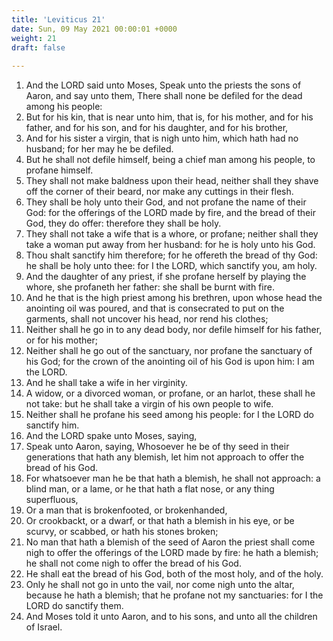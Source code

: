 ```yaml
---
title: 'Leviticus 21'
date: Sun, 09 May 2021 00:00:01 +0000
weight: 21
draft: false
  
---
```


1. And the LORD said unto Moses, Speak unto the priests the sons of Aaron, and say unto them, There shall none be defiled for the dead among his people:
2. But for his kin, that is near unto him, that is, for his mother, and for his father, and for his son, and for his daughter, and for his brother,
3. And for his sister a virgin, that is nigh unto him, which hath had no husband; for her may he be defiled.
4. But he shall not defile himself, being a chief man among his people, to profane himself.
5. They shall not make baldness upon their head, neither shall they shave off the corner of their beard, nor make any cuttings in their flesh.
6. They shall be holy unto their God, and not profane the name of their God: for the offerings of the LORD made by fire, and the bread of their God, they do offer: therefore they shall be holy.
7. They shall not take a wife that is a whore, or profane; neither shall they take a woman put away from her husband: for he is holy unto his God.
8. Thou shalt sanctify him therefore; for he offereth the bread of thy God: he shall be holy unto thee: for I the LORD, which sanctify you, am holy.
9. And the daughter of any priest, if she profane herself by playing the whore, she profaneth her father: she shall be burnt with fire.
10. And he that is the high priest among his brethren, upon whose head the anointing oil was poured, and that is consecrated to put on the garments, shall not uncover his head, nor rend his clothes;
11. Neither shall he go in to any dead body, nor defile himself for his father, or for his mother;
12. Neither shall he go out of the sanctuary, nor profane the sanctuary of his God; for the crown of the anointing oil of his God is upon him: I am the LORD.
13. And he shall take a wife in her virginity.
14. A widow, or a divorced woman, or profane, or an harlot, these shall he not take: but he shall take a virgin of his own people to wife.
15. Neither shall he profane his seed among his people: for I the LORD do sanctify him.
16. And the LORD spake unto Moses, saying,
17. Speak unto Aaron, saying, Whosoever he be of thy seed in their generations that hath any blemish, let him not approach to offer the bread of his God.
18. For whatsoever man he be that hath a blemish, he shall not approach: a blind man, or a lame, or he that hath a flat nose, or any thing superfluous,
19. Or a man that is brokenfooted, or brokenhanded,
20. Or crookbackt, or a dwarf, or that hath a blemish in his eye, or be scurvy, or scabbed, or hath his stones broken;
21. No man that hath a blemish of the seed of Aaron the priest shall come nigh to offer the offerings of the LORD made by fire: he hath a blemish; he shall not come nigh to offer the bread of his God.
22. He shall eat the bread of his God, both of the most holy, and of the holy.
23. Only he shall not go in unto the vail, nor come nigh unto the altar, because he hath a blemish; that he profane not my sanctuaries: for I the LORD do sanctify them.
24. And Moses told it unto Aaron, and to his sons, and unto all the children of Israel.
